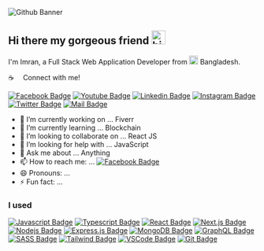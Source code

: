 ![Github Banner](https://media-exp1.licdn.com/dms/image/C5122AQG3H2D459gR7Q/feedshare-shrink_800/0/1575373782519?e=1644451200&v=beta&t=2gLCmM_gs0jxGXsERb_9wzio4ja4QCABn7rp9IAqj4g)

## Hi there my gorgeous friend <img src="https://github.com/learnwithsumit/learnwithsumit/blob/main/assets/hello.gif?raw=true" width="28px" alt="hi">

I'm Imran, a Full Stack Web Application Developer from <img src="https://github.com/learnwithsumit/learnwithsumit/raw/main/assets/bangladesh.png" width="18"/> Bangladesh.

:coffee: &emsp;Connect with me!

[![Facebook Badge](https://img.shields.io/badge/Facebook-1877F2?style=for-the-badge&logo=facebook&logoColor=white)](https://www.facebook.com/imranbappy.official) [![Youtube Badge](https://img.shields.io/badge/YouTube-FF0000?style=for-the-badge&logo=youtube&logoColor=white)](https://www.facebook.com/imranbappy.official) [![Linkedin Badge](https://img.shields.io/badge/LinkedIn-0077B5?style=for-the-badge&logo=linkedin&logoColor=white)](https://www.linkedin.com/in/imranbappy/) [![Instagram Badge](https://img.shields.io/badge/Instagram-E4405F?style=for-the-badge&logo=instagram&logoColor=white)](https://www.instagram.com/imranhossenbappy) [![Twitter Badge](https://img.shields.io/badge/Twitter-1DA1F2?style=for-the-badge&logo=twitter&logoColor=white)](https://twitter.com/imranbappy0) [![Mail Badge](https://img.shields.io/badge/Gmail-D14836?style=for-the-badge&logo=gmail&logoColor=white)](imranbappy.official@gmail.com)

- 🔭 I’m currently working on ... Fiverr
- 🌱 I’m currently learning ... Blockchain
- 👯 I’m looking to collaborate on ... React JS
- 🤔 I’m looking for help with ... JavaScript
- 💬 Ask me about ... Anything
- 📫 How to reach me: ... [![Facebook Badge](https://img.shields.io/badge/Facebook-1877F2?style=for-the-badge&logo=facebook&logoColor=white)](https://www.facebook.com/imranbappy.official)
- 😄 Pronouns: ...
- ⚡ Fun fact: ...

### I used

[![Javascript Badge](https://img.shields.io/badge/-Javascript-F0DB4F?style=for-the-badge&labelColor=black&logo=javascript&logoColor=F0DB4F)](#) [![Typescript Badge](https://img.shields.io/badge/-Typescript-007acc?style=for-the-badge&labelColor=black&logo=typescript&logoColor=007acc)](#) [![React Badge](https://img.shields.io/badge/-React-61DBFB?style=for-the-badge&labelColor=black&logo=react&logoColor=61DBFB)](#) [![Next.js Badge](https://img.shields.io/badge/next.js-000000?style=for-the-badge&logo=nextdotjs&logoColor=white)](#) [![Nodejs Badge](https://img.shields.io/badge/-Nodejs-3C873A?style=for-the-badge&labelColor=black&logo=node.js&logoColor=3C873A)](#) [![Express.js Badge](https://img.shields.io/badge/Express.js-000000?style=for-the-badge&logo=express&logoColor=white)](#) [![MongoDB Badge](https://img.shields.io/badge/MongoDB-4EA94B?style=for-the-badge&logo=mongodb&logoColor=white)](#) [![GraphQL Badge](https://img.shields.io/badge/-GraphQl-e535ab?style=for-the-badge&labelColor=black&logo=node.js&logoColor=e535ab)](#) [![SASS Badge](https://img.shields.io/badge/Sass-CC6699?style=for-the-badge&logo=sass&logoColor=white)](#) [![Tailwind Badge](https://img.shields.io/badge/Tailwind%20CSS-092749?style=for-the-badge&logo=tailwindcss&logoColor=06B6D4&labelColor=000000)](#) [![VSCode Badge](https://img.shields.io/badge/Visual_Studio-5C2D91?style=for-the-badge&logo=visual%20studio&logoColor=white)](#) [![Git Badge](https://img.shields.io/badge/Git-F05032?style=for-the-badge&logo=git&logoColor=white)](#)



